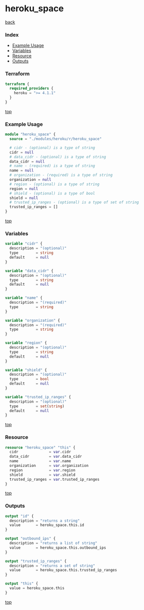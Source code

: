 # heroku_space

[back](../heroku.md)

### Index

- [Example Usage](#example-usage)
- [Variables](#variables)
- [Resource](#resource)
- [Outputs](#outputs)

### Terraform

```terraform
terraform {
  required_providers {
    heroku = ">= 4.1.1"
  }
}
```

[top](#index)

### Example Usage

```terraform
module "heroku_space" {
  source = "./modules/heroku/r/heroku_space"

  # cidr - (optional) is a type of string
  cidr = null
  # data_cidr - (optional) is a type of string
  data_cidr = null
  # name - (required) is a type of string
  name = null
  # organization - (required) is a type of string
  organization = null
  # region - (optional) is a type of string
  region = null
  # shield - (optional) is a type of bool
  shield = null
  # trusted_ip_ranges - (optional) is a type of set of string
  trusted_ip_ranges = []
}
```

[top](#index)

### Variables

```terraform
variable "cidr" {
  description = "(optional)"
  type        = string
  default     = null
}

variable "data_cidr" {
  description = "(optional)"
  type        = string
  default     = null
}

variable "name" {
  description = "(required)"
  type        = string
}

variable "organization" {
  description = "(required)"
  type        = string
}

variable "region" {
  description = "(optional)"
  type        = string
  default     = null
}

variable "shield" {
  description = "(optional)"
  type        = bool
  default     = null
}

variable "trusted_ip_ranges" {
  description = "(optional)"
  type        = set(string)
  default     = null
}
```

[top](#index)

### Resource

```terraform
resource "heroku_space" "this" {
  cidr              = var.cidr
  data_cidr         = var.data_cidr
  name              = var.name
  organization      = var.organization
  region            = var.region
  shield            = var.shield
  trusted_ip_ranges = var.trusted_ip_ranges
}
```

[top](#index)

### Outputs

```terraform
output "id" {
  description = "returns a string"
  value       = heroku_space.this.id
}

output "outbound_ips" {
  description = "returns a list of string"
  value       = heroku_space.this.outbound_ips
}

output "trusted_ip_ranges" {
  description = "returns a set of string"
  value       = heroku_space.this.trusted_ip_ranges
}

output "this" {
  value = heroku_space.this
}
```

[top](#index)